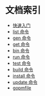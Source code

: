 文档索引
=======

- [快速入门](Quickstart.md)
- [list 命令](list.md)
- [gen 命令](Gen.md)
- [get 命令](Get.md)
- [bin 命令](Bin.md)
- [run 命令](Run.md)
- [test 命令](test.md)
- [build 命令](Build.md)
- [install 命令](Install.md)
- [update 命令](Update.md)
- [gopmfile](gopmfile.md)